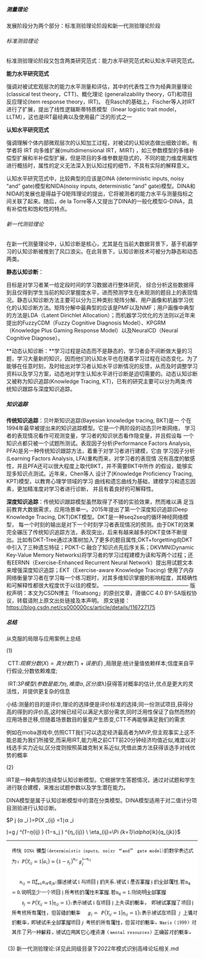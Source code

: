 ##### 测量理论 #####

发展阶段分为两个部分：标准测验理论阶段和新一代测验理论阶段

###### 标准测验理论 ######

标准测验理论阶段又包含两类研究范式：能力水平研究范式和认知水平研究范式。

**能力水平研究范式**

强调对被试宏观层次的能力水平测量和评估，其中的代表性工作为经典测量理论(classical test theory，CTT)、概化理论 (generalizability theory，GT)和项目反应理论(item response theory，IRT)。
		在Rasch的基础上，Fischer等人对IRT进行了扩展，提出了线性逻辑斯蒂特质模型（linear logistic trait model，LLTM），这也是IRT最经典以及使用最广泛的形式之一

**认知水平研究范式**


强调理解个体内部微观层次的认知加工过程，对被试的认知状态做出细致诊断。有学者将 IRT 向多维扩展(multidimensional IRT，MIRT) ，如三参数模型的多维补偿型扩展和半补偿型扩展，但是项目的多维参数是隐式的，不同的能力维度用属性进行概括时，属性的定义无法深入到认知过程的细节，不具有实际的解释意义。

认知水平研究范式中，比较典型的应该是DINA (deterministic inputs, noisy “and” gate)模型和NIDA(noisy inputs, deterministic “and” gate)模型。DINA和NIDA的发展也是得益于Q矩阵理论的提出，它将被测者的能力水平与测量指标之间关联了起来。随后，de la Torre等人又提出了DINA的一般化模型G-DINA，具有补偿性和饱和性的特点。

###### 新一代测验理论 ######

在新一代测量理论中，认知诊断是核心，尤其是在当前大数据背景下，基于机器学习的认知诊断被推到了风口浪尖。在此背景下，认知诊断技术可被分为静态和动态两类。

**静态认知诊断**：

目标是对学习者某一给定段时间的学习数据进行整体研究， 综合分析这些数据得到且仅得到学生当前的知识掌握度水平，进而预测学生在未观测的题目上的表现情况。静态认知诊断方法主要可以分为三种类别:矩阵分解、用户画像和机器学习优化的认知诊断方法。矩阵分解中最典型的应该是PMF以及NMF；用户画像中典型的方法是LDA（Latent Dirichlet Allocation）；而机器学习优化的方法则以近年来提出的FuzzyCDM（Fuzzy Cognitive Diagnosis Model）、KPGRM（Knowledge Plus Gaming Response Model）以及NeuralCD（Neural Cognitive Diagnose）。

**动态认知诊断：**学习过程是动态而不是静态的，学习者会不间断做大量的习题，学习大量新的知识，因而他们的认知水平也在随着学习过程在动态变化。为了能够在任意时刻，及时给出对学习者认知水平诊断情况的反馈，从而及时调整学习资料以及学习方案，动态地对学生认知水平进行诊断是迫切需要的。动态认知诊断又被称为知识追踪(Knowledge Tracing, KT)，已有的研究主要可以分为两类:传统知识跟踪与深度知识追踪。

##### 知识追踪 #####

**传统知识追踪**：贝叶斯知识追踪(Bayesian knowledge tracing, BKT)是一 个在1994年最早被提出来的知识追踪模型。它是一个两阶段的动态贝叶斯网络， 学习者的表现情况看作可观测变量，学习者的知识状态看作隐变量，并且假设每 一个知识点都只被一个试题所测试。表现因子分析(Performance Factors Analysis, PFA)是另一种传统知识跟踪方法，着重于对学习者进行建模，它由 学习因子分析(Learning Factors Analysis, LFA)重构而来，对学习者的表现情 况有高度的敏感性，并且PFA还可以很大程度上取代BKT，并不需要BKT中所作 的假设，能够实现多知识点测试。近年来，Chen等人 设计了(Knowledge Proficiency Tracing, KPT)模型，以教育心理学领域的学习 曲线和遗忘曲线为基础，建模学习和遗忘因素，更加精准度对学习者进行诊断， 并且有着良好的可解释性。

**深度知识追踪**：传统知识跟踪模型虽然取得了不错的实验效果，然而难以满 足当前教育大数据需求，应用场景单一。2015年提出了第一个深度知识追踪(Deep Knowledge Tracing, DKT)DKT模型。DKT是一种seq2seq的循环神经网络模型， 每一个时刻的输出是对下一个时刻学习者表现情况的预测。由于DKT的效果完全碾压了传统知识追踪方法，表现突出，后来有越来越多的DKT变体不断提出。比如有DKT-Tree通过决策树加入了更多的题目属性;DKT+forgetting向DKT中引入了三种遗忘特征；PDKT-C 融合了知识点先后序关系；DKVMN(Dynamic Key-Value Memory Networks)将学习者的学习过程建模为读和写两个过程；还有EERNN（Exercise-Enhanced Recurrent Neural Network）提出用试题文本来增强深度知识追踪；EKT（Exercise-aware Knowledge Tracing) 使用了内存网络衡量学习者在学习每一个练习题时，对其多维知识掌握的影响程度，其精确性和可解释性都很大程度优于以往的模型。
————————————————
版权声明：本文为CSDN博主「floatsong」的原创文章，遵循CC 4.0 BY-SA版权协议，转载请附上原文出处链接及本声明。
原文链接：https://blog.csdn.net/cs000000cs/article/details/116727175

##### 总结 #####

从克服的局限与应用案例上总结

(1)

​	CTT:$观察分数(X)=真分数(T)+误差(E)$ ,局限是:统计量值依赖样本;信度来自平行假设;分数依赖难度;

​	IRT:$3P模型(参数是能力\eta,难度\alpha,区分度\lambda$)获得答对概率的估计,优点是更大的灵活性，并提供更复杂的信息

小结:测量的目的是评价,理论的选择便是评价标准的选择;同一份测试项目,获得分高的得到的评价高,这时候已经可以满足大部分需求,同时泛用性保证了自然而然的应用场景迁移,但随着场景数目的量变产生质变,CTT不再能够满足我们的需求

​		例如在moba游戏中,仿照CTT我们可以选定经济最高者为MVP,但主观事实上这不能总能为我们所接受,而采用IRT,能力用之前CTT前20分钟经济均值近似,难度以对线选手实力近似,区分度则按照英雄克制关系近似,凭借此类方法获得该选手对线优势的概率

(2)

IRT是一种典型的连续型认知诊断模型。它根据学生答题情况，通过对试题和学生进行联合建模，来推出试题参数以及学生潜在能力。

DINA模型是属于认知诊断模型中的潜在分类模型。DINA模型适用于对二值计分项目测验进行认知诊断。

$P 
j (α 
_i	)=P(X _{ij}
	 =1∣α 
_i
	
 )=g _j
^{1−η_{ij} }
 (1−s_j
	) 
^{η_{ij}}
\\
\eta_{ij}=\Pi _{k=1}\alpha_{ik}{q_{jk}}$

------

![DINA](https://raw.githubusercontent.com/LSGE271828/typoraImg/master/img/DINA.png)

​	(3) 新一代测验理论:详见此同级目录下2022年模式识别高峰论坛相关.md

